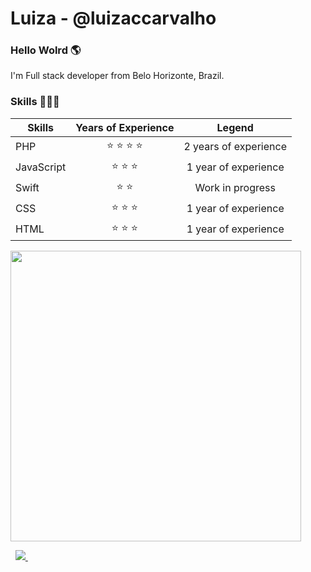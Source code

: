 # Luiza - @luizaccarvalho
### Hello Wolrd 🌎

I'm Full stack developer from Belo Horizonte, Brazil.

### Skills 👩🏻‍💻

| Skills |      Years of Experience     | Legend  | 
|----------------|:-------------:|:-------------:|
| PHP | ⭐️ ⭐️ ⭐️ ⭐️ | 2 years of experience | 
| JavaScript |    ⭐️ ⭐️ ⭐️   | 1 year of experience | 
| Swift | ⭐️ ⭐️ | Work in progress | 
| CSS | ⭐️ ⭐️ ⭐️ | 1 year of experience | 
| HTML | ⭐️ ⭐️ ⭐️ | 1 year of experience | 

<p>
  <a href="#"><img src="https://github-readme-stats.vercel.app/api?username=luizaccarvalho&show_icons=true&count_private=true&theme=synthwave" width="465"></a>
</p>&nbsp;

<a href="https://www.linkedin.com/in/luizaccarvalho/">
    <img src="https://img.shields.io/badge/linkedin-%230077B5.svg?&style=for-the-badge&logo=linkedin&logoColor=white" />
</a>&nbsp;
<!--
**luizaccarvalho/luizaccarvalho** is a ✨ _special_ ✨ repository because its `README.md` (this file) appears on your GitHub profile.

Here are some ideas to get you started:

- 🔭 I’m currently working on ...
- 🌱 I’m currently learning ...
- 👯 I’m looking to collaborate on ...
- 🤔 I’m looking for help with ...
- 💬 Ask me about ...
- 📫 How to reach me: ...
- 😄 Pronouns: ...
- ⚡ Fun fact: ...
-->
